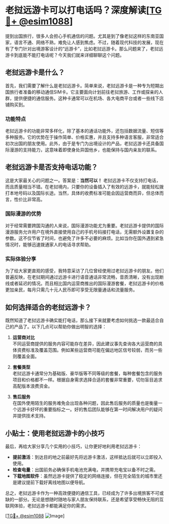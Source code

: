 # 老挝远游卡可以打电话吗？深度解读[[TG💪+ @esim1088](https://t.me/s/esim1088)]

提到出国旅行，很多人会担心手机通信的问题。尤其是到了像老挝这样的东南亚国家，语言不通、网络不熟，难免让人感到焦虑。不过，随着现代科技的发展，现在有了专门针对出境游客设计的“远游卡”，比如老挝远游卡。那么问题来了，老挝远游卡到底能不能打电话呢？今天我们就来详细聊聊这个问题。

## 老挝远游卡是什么？

首先，我们需要了解什么是老挝远游卡。简单来说，老挝远游卡是一种专为短期出国旅行者准备的移动通信SIM卡。它主要面向计划前往老挝旅游、工作或探亲的人群，提供便捷的通信服务。这种卡通常可以在机场、各大电商平台或者一些线下店铺购买到。

### 功能特点

老挝远游卡的功能非常多样化，除了基本的通话功能外，还包括数据流量、短信等多种服务。它的优势在于操作简单、价格实惠，并且支持多种语言客服，非常适合初次出国的朋友使用。此外，由于是专门为出境设计的产品，老挝远游卡还具备国际漫游的支持能力，这意味着即使身处异国他乡，也能保持与国内亲友的联系。

## 老挝远游卡是否支持电话功能？

这是大家最关心的问题之一。答案是：**当然可以！** 老挝远游卡不仅支持打电话，而且质量相当不错。在老挝境内，只要你的设备插入了有效的远游卡，就能轻松拨打本地号码以及国际长途。当然，具体的收费标准可能会因运营商而异，但总体而言，性价比非常高。

### 国际漫游的优势

对于经常需要跨国沟通的人来说，国际漫游功能尤为重要。老挝远游卡提供的国际漫游服务允许用户在境外直接使用自己的手机号码接打电话，无需额外设置复杂的参数。这不仅节省了时间，也避免了许多不必要的麻烦。比如当你在国外遇到紧急情况时，能够迅速拨通家人的电话寻求帮助。

### 实际体验分享

为了给大家更直观的感受，我特意采访了几位曾经使用过老挝远游卡的朋友。他们普遍反映，在老挝期间通过远游卡进行语音通话非常流畅，音质清晰，没有出现断线或者延迟的情况。而且相比国内运营商推出的国际漫游套餐，老挝远游卡的价格更加亲民，每月只需几十元人民币即可享受无限量通话和流量服务。

## 如何选择适合的老挝远游卡？

既然知道了老挝远游卡确实能打电话，那么接下来就要考虑如何挑选一款最适合自己的产品了。以下几点可以帮助你做出明智的选择：

1. **运营商对比**  
   不同运营商提供的服务内容可能存在差异，因此建议事先查询各大运营商的具体资费标准及覆盖范围。例如某些运营商可能在偏远地区信号较弱，而另一些则覆盖全面。

2. **套餐类型**  
   老挝远游卡通常分为基础版、豪华版等不同等级的套餐，每种套餐包含的服务项目和价格都不一样。根据自身需求选择合适的套餐非常重要，切勿盲目追求高配版本浪费资金。

3. **售后服务**  
   在国外使用陌生的服务难免会出现各种问题，因此售后服务的质量也是衡量一个远游卡好坏的重要指标之一。好的售后团队能够在第一时间解决用户的疑问并提供技术支持。

## 小贴士：使用老挝远游卡的小技巧

最后，再给大家分享几个实用的小技巧，让你更好地利用老挝远游卡：

- **提前激活**：到达目的地之前最好先将远游卡激活，这样抵达后就可以立即投入使用。
- **检查电量**：出国前务必确保手机电池充满电，并携带充电宝以备不时之需。
- **下载地图软件**：虽然远游卡提供了稳定的网络连接，但在完全陌生的城市里还是建议提前下载好离线地图以便导航。

总之，老挝远游卡作为一种高效便捷的通信工具，已经成为了许多出境旅客不可或缺的一部分。无论是想随时随地与家人朋友保持联系，还是希望享受畅快无阻的互联网体验，老挝远游卡都能满足你的需求。

[[TG💪+ @esim1088](https://t.me/s/esim1088) ![Image](https://i.postimg.cc/4NQfJmqS/Snipaste-2025-05-13-00-14-12.png)]